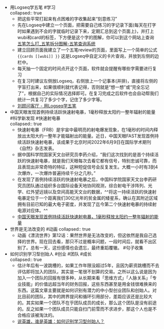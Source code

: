- 用Logseq学五笔 #学习  
  collapsed:: true
	- 把这些平常打起来有点困难的字收集起来“刻意练习”
	- 先在Logseq中建立一个页面，把需要自己练习的字记录下面(每天在打字时如果遇到不会的字就临时记录下来，定期汇总到这个页面上)，并打上wubi和card的标签，下方便是这个字的图解，你可以到这个网站上查询 [五笔怎么打_五笔拆分图解-五笔查询系统](https://www.52wubi.com/wbbmcx/search.php)
	- 建立回顾页面我建立了一个五笔review的页面，里面写上一个简单的公式` {{cards [[wubi]] }} ` 这是Logseq中自定义的卡片查询，并放到左侧的边栏中。
	- 每天抽一个固定的时间点开这个页面，软件就会提醒有哪些字需要进行复习
	- 在复习时建议左侧放Logseq，右侧放上一个记事本(并排)，直接将左侧的字盲打出来，如果很顺利就代表记得，否则就是“想一想”或“完全忘记了”，根据自己的实际情况选择即可。在复习完成之后软件也会自动帮我们统计一共复习了多少个字，记住了多少字等。
	- [刘顾问客厅 - 用Logseq学五笔 ](https://mp.weixin.qq.com/s/0kHPi0uDH9GwmUWlvTkd3A)
- 中国天眼发现首例持续活跃快速射电暴，1毫秒释放太阳约一整年辐射的能量 #科学新发现 #快速射电暴  
  collapsed:: true
	- 快速射电暴（FRB）是宇宙中最明亮的射电爆发现象，在1毫秒的时间内释放出太阳大约一整年才能辐射出的能量。近日，中国天眼FAST发现首例持续活跃快速射电暴，该成果于北京时间2022年6月9日在国际学术期刊《自然》杂志发表。
	- 据中国科学院国家天文台研究员李菂介绍，“我们这次找到的是首个持续活跃的快速射电暴，就是我们天眼每次去看它都有信号，特别忠诚可靠，而且表现出非常奇特的特征，这种短促信号会反复发生。大概一小时有3到4次爆炸，一次爆炸普遍持续千分之几秒。”
	- 在发现了首例持续活跃的快速射电暴之后，中国科学院国家天文台李菂研究员团队通过组织多台国际设备天地协同观测，综合射电干涉阵列、光学、红外望远镜以及空间高能天文台的数据，^^将这一持续活跃的快速射电暴定位于一个距离我们30亿光年的贫金属的矮星系，确认在其附近区域拥有目前已知的最大电子密度，并发现了迄今第二个快速射电暴的持续射电源对应体。^^
	- [中国天眼发现首例持续活跃快速射电暴，1毫秒释放太阳约一整年辐射的能量](https://www.guancha.cn/industry-science/2022_06_09_643710.shtml)
- 世界是无法改变的 #动画
  collapsed:: true
	- 动画《漂流世界》第12话：果然世界是无法改变的，但这依然是我自己选择的世界。现在回去看，那只不过是概率问题，一段时间后，就看不出区别了。总有一天，这份感情也会遗忘，最终重蹈覆辙。 #句子收集
- 如何识别学习型创始人 #创业 #团队 #成长  
  collapsed:: true
	- 估计年后有一波跳槽的，如果工作年限没超过5年，且因为薪资跳槽而不去评估即将加入的团队，其实是一笔很不划算的交易。之所以这么说是因为加入一个团队的回报有很多种，从长期来看「思维方式」「人脉关系」「专业技能」的价值远超当年的财务回报，这些东西甚至是用金钱很难换来的东西。这篇文章主要就是如何识别有潜力的中小型创业团队和创始人。对比目前的团队，其中的跨界提问和循环引用部分，差距应该还是比较大的。其实如果一个团队不在乎团队成员的成长，那么这个团队是没有前途的。反之如果一个团队成员只能自扫门前雪而不求进步，那这个人也是不合格应该被淘汰的。
	- [说英雄，谁是英雄：如何识别学习型创始人？](https://mp.weixin.qq.com/s/VfdAVLqtWPY8dyDWOwlVdA)